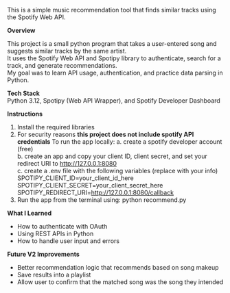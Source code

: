 This is a simple music recommendation tool that finds similar tracks using the Spotify Web API.

**Overview**  

This project is a small python program that takes a user-entered song and suggests similar tracks by the same artist.  
It uses the Spotify Web API and Spotipy library to authenticate, search for a track, and generate recommendations.   
My goal was to learn API usage, authentication, and practice data parsing in Python.  

**Tech Stack**  
Python 3.12, Spotipy (Web API Wrapper), and Spotify Developer Dashboard   

**Instructions** 
1. Install the required libraries
2. For security reasons **this project does not include spotify API credentials** To run the app locally:
     a. create a spotify developer account (free)  
     b. create an app and copy your client ID, client secret, and set your redirect URI to http://127.0.0.1:8080  
     c. create a .env file with the following variables (replace with your info)  
       SPOTIPY_CLIENT_ID=your_client_id_here  
       SPOTIPY_CLIENT_SECRET=your_client_secret_here  
       SPOTIPY_REDIRECT_URI=http://127.0.0.1:8080/callback  
3. Run the app from the terminal using: python recommend.py  

**What I Learned**  
- How to authenticate with OAuth  
- Using REST APIs in Python  
- How to handle user input and errors  

**Future V2 Improvements**    
- Better recommendation logic that recommends based on song makeup  
- Save results into a playlist  
- Allow user to confirm that the matched song was the song they intended   
